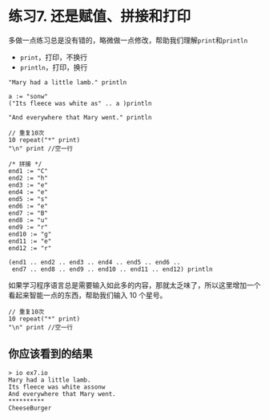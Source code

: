 # 练习7. 还是赋值、拼接和打印

多做一点练习总是没有错的，略微做一点修改，帮助我们理解`print`和`println`

- `print`，打印，不换行
- `println`，打印，换行

```
"Mary had a little lamb." println

a := "sonw"
("Its fleece was white as" .. a )println

"And everywhere that Mary went." println

// 重复10次
10 repeat("*" print)
"\n" print //空一行

/* 拼接 */
end1 := "C"
end2 := "h"
end3 := "e"
end4 := "e"
end5 := "s"
end6 := "e"
end7 := "B"
end8 := "u"
end9 := "r"
end10 := "g"
end11 := "e"
end12 := "r"

(end1 .. end2 .. end3 .. end4 .. end5 .. end6 ..
 end7 .. end8 .. end9 .. end10 .. end11 .. end12) println
```

如果学习程序语言总是需要输入如此多的内容，那就太乏味了，所以这里增加一个看起来智能一点的东西，帮助我们输入 10 个星号。

```
// 重复10次
10 repeat("*" print)
"\n" print //空一行
```

## 你应该看到的结果

```
> io ex7.io
Mary had a little lamb.
Its fleece was white assonw
And everywhere that Mary went.
**********
CheeseBurger
```

